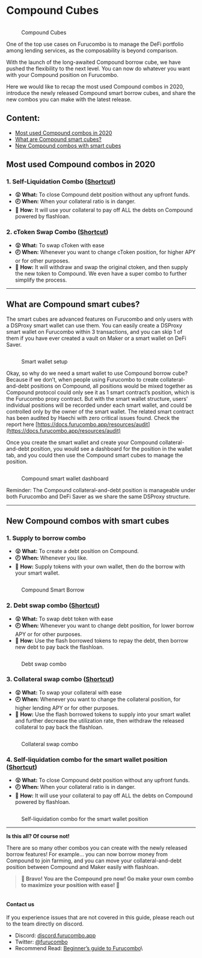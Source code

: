 # Compound Cubes



<figure><img src="https://cdn-images-1.medium.com/max/1440/1*sToqNsNE5Duwf_KQ6xZVXA.png" alt=""><figcaption><p>Compound Cubes</p></figcaption></figure>

One of the top use cases on Furucombo is to manage the DeFi portfolio among lending services, as the composability is beyond comparison.

With the launch of the long-awaited Compound borrow cube, we have pushed the flexibility to the next level. You can now do whatever you want with your Compound position on Furucombo.

Here we would like to recap the most used Compound combos in 2020, introduce the newly released Compound smart borrow cubes, and share the new combos you can make with the latest release.

## Content:

* [Most used Compound combos in 2020](compound-cubes.md#most-used-compound-combos-in-2020)
* [What are Compound smart cubes?](compound-cubes.md#what-are-compound-smart-cubes)
* [New Compound combos with smart cubes](compound-cubes.md#new-compound-combos-with-smart-cubes)

## Most used Compound combos in 2020

### **1. Self-Liquidation Combo (**[Shortcut](https://furucombo.app/combo/c0ga39145c7c72kf03qg?refreshPrice=1))

* **😮 What:** To close Compound debt position without any upfront funds.
* **🕗 When:** When your collateral ratio is in danger.
* 🤔 **How:** It will use your collateral to pay off ALL the debts on Compound powered by flashloan.

### **2. cToken Swap Combo (**[Shortcut](https://furucombo.app/explore/combo\_compound\_00001))

* **😮 What:** To swap cToken with ease
* **🕗 When:** Whenever you want to change cToken position, for higher APY or for other purposes.
* 🤔 **How:** It will withdraw and swap the original ctoken, and then supply the new token to Compound. We even have a super combo to further simplify the process.

***

## What are Compound smart cubes?

The smart cubes are advanced features on Furucombo and only users with a DSProxy smart wallet can use them. You can easily create a DSProxy smart wallet on Furucombo within 3 transactions, and you can skip 1 of them if you have ever created a vault on Maker or a smart wallet on DeFi Saver.

<figure><img src="https://cdn-images-1.medium.com/max/1440/0*swwmMmF5NBoK2WRL" alt=""><figcaption><p>Smart wallet setup</p></figcaption></figure>

Okay, so why do we need a smart wallet to use Compound borrow cube? Because if we don’t, when people using Furucombo to create collateral-and-debt positions on Compound, all positions would be mixed together as Compound protocol could only see it as 1 smart contract’s position, which is the Furucombo proxy contract. But with the smart wallet structure, users’ individual positions will be recorded under each smart wallet, and could be controlled only by the owner of the smart wallet. The related smart contract has been audited by Haechi with zero critical issues found. Check the report here [https://docs.furucombo.app/resources/audit](https://docs.furucombo.app/resources/audit)

Once you create the smart wallet and create your Compound collateral-and-debt position, you would see a dashboard for the position in the wallet tab, and you could then use the Compound smart cubes to manage the position.

<figure><img src="https://cdn-images-1.medium.com/max/1440/0*8zhkjxH6zYXzq70v" alt=""><figcaption><p>Compound smart wallet dashboard</p></figcaption></figure>

Reminder: The Compound collateral-and-debt position is manageable under both Furucombo and DeFi Saver as we share the same DSProxy structure.

***

## New Compound combos with smart cubes

### **1. Supply to borrow combo**

* **😮 What:** To create a debt position on Compound.
* **🕗 When:** Whenever you like.
* 🤔 **How:** Supply tokens with your own wallet, then do the borrow with your smart wallet.

<figure><img src="https://cdn-images-1.medium.com/max/1440/0*NgWisCTmiMuevnR6" alt=""><figcaption><p>Compound Smart Borrow</p></figcaption></figure>

### **2. Debt swap combo (**[Shortcut](https://furucombo.app/combo/c0gf2nhmvubc72hld9rg?refreshPrice=1))

* **😮 What:** To swap debt token with ease
* **🕗 When:** Whenever you want to change debt position, for lower borrow APY or for other purposes.
* 🤔 **How:** Use the flash borrowed tokens to repay the debt, then borrow new debt to pay back the flashloan.

<figure><img src="https://cdn-images-1.medium.com/max/1440/0*Za11VHA1MNvv0LGM" alt=""><figcaption><p>Debt swap combo</p></figcaption></figure>

### **3. Collateral swap combo (**[Shortcut](https://furucombo.app/combo/c0gf3l3gbu8c71g6sn80?refreshPrice=1))

* **😮 What:** To swap your collateral with ease
* **🕗 When:** Whenever you want to change the collateral position, for higher lending APY or for other purposes.
* 🤔 **How:** Use the flash borrowed tokens to supply into your smart wallet and further decrease the utilization rate, then withdraw the released collateral to pay back the flashloan.

<figure><img src="https://cdn-images-1.medium.com/max/1440/0*Jq7laHASIwfWidom" alt=""><figcaption><p>Collateral swap combo</p></figcaption></figure>

### **4. Self-liquidation combo for the smart wallet position (**[Shortcut](https://furucombo.app/combo/c0gf493gbu8c71g6sn9g?refreshPrice=1))

* **😮 What:** To close Compound debt position without any upfront funds.
* **🕗 When:** When your collateral ratio is in danger.
* 🤔 **How:** It will use your collateral to pay off ALL the debts on Compound powered by flashloan.

<figure><img src="https://cdn-images-1.medium.com/max/1440/0*7ebQl6ZrVzEAJPiP" alt=""><figcaption><p>Self-liquidation combo for the smart wallet position</p></figcaption></figure>

***

**Is this all? Of course not!**

There are so many other combos you can create with the newly released borrow features! For example… you can now borrow money from Compound to join farming, and you can move your collateral-and-debt position between Compound and Maker easily with flashloan.

> **🎉 Bravo! You are the Compound pro now! Go make your own combo to maximize your position with ease! 🎉**

<figure><img src="https://cdn-images-1.medium.com/max/1440/1*BMygie7AS4jRa3CUnJwNlg.gif" alt=""><figcaption></figcaption></figure>

#### Contact us

If you experience issues that are not covered in this guide, please reach out to the team directly on discord.

* Discord: [discord.furucombo.app](https://discord.furucombo.app/)
* Twitter: [@furucombo](https://twitter.com/furucombo)
* Recommend Read: [Beginner’s guide to Furucombo](https://tutorial.furucombo.app/getting-started/beginners-guide)\
